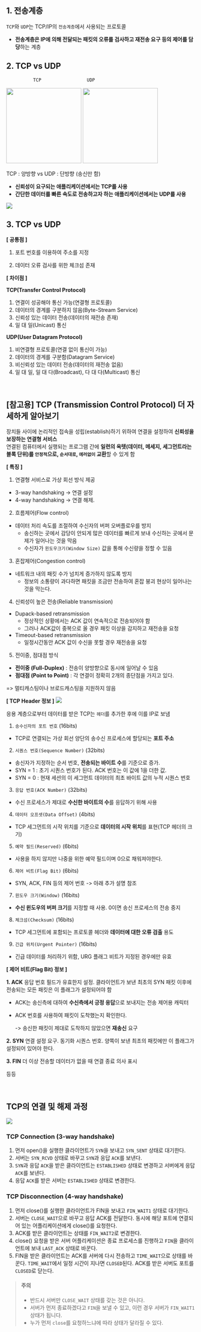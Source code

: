 ## 1. 전송계층
`TCP`와  `UDP`는 TCP/IP의  `전송계층`에서 사용되는 프로토콜
*  **전송계층은 IP에 의해 전달되는 패킷의 오류를 검사하고 재전송 요구 등의 제어를 담당**하는 계층


## 2. TCP vs UDP
              TCP                 UDP
<img src = "https://madplay.github.io/img/post/2018-02-04-network-tcp-udp-tcpip-2.png" width = "200" ></img>   <img src = "https://madplay.github.io/img/post/2018-02-04-network-tcp-udp-tcpip-3.png" width = "200" ></img>

 TCP : 양방향 vs UDP : 단방향 (송신만 함)

- **신뢰성이 요구되는 애플리케이션에서는 TCP를 사용**
- **간단한 데이터를 빠른 속도로 전송하고자 하는 애플리케이션에서는 UDP를 사용**

![](https://image.slidesharecdn.com/tcp-150426214109-conversion-gate01/95/tcp-22-1024.jpg?cb=1430085440)

## 3. TCP vs UDP

**[ 공통점 ]**

1. 포트 번호를 이용하여 주소를 지정

2. 데이터 오류 검사를 위한 체크섬 존재

**[ 차이점 ]**

**TCP(Transfer Control Protocol)**

1. 연결이 성공해야 통신 가능(연결형 프로토콜)
2. 데이터의 경계를 구분하지 않음(Byte-Stream Service)
3. 신뢰성 있는 데이터 전송(데이터의 재전송 존재)
4. 일 대 일(Unicast) 통신

**UDP(User Datagram Protocol)**
1. 비연결형 프로토콜(연결 없이 통신이 가능)
2. 데이터의 경계를 구분함(Datagram Service)
3. 비신뢰성 있는 데이터 전송(데이터의 재전송 없음)
4. 일 대 일, 일 대 다(Broadcast), 다 대 다(Multicast) 통신


<br>

## [참고용] TCP (Transmission Control Protocol) 더 자세하게 알아보기 

장치들 사이에 논리적인 접속을 성립(establish)하기 위하여 연결을 설정하여  **신뢰성을 보장하는 연결형 서비스**  
연결된 컴퓨터에서 실행되는 프로그램 간에  **일련의 옥텟(데이터, 메세지, 세그먼트라는 블록 단위)를  `안정적`으로,  `순서대로`,  `에러없이`  교환**할 수 있게 함

**[ 특징 ]**
1. 연결형 서비스로 가상 회선 방식 제공
	
-   3-way handshaking -> 연결 설정
-  4-way handshaking -> 연결 해제.
2. 흐름제어(Flow control)

  - 데이터 처리 속도를 조절하여 수신자의 버퍼 오버플로우를 방지
	-   송신하는 곳에서 감당이 안되게 많은 데이터를 빠르게 보내 수신하는 곳에서 문제가 일어나는 것을 막음
	-   수신자가  `윈도우크기(Window Size)`  값을 통해 수신량을 정할 수 있음
3. 혼잡제어(Congestion control)
- 네트워크 내의 패킷 수가 넘치게 증가하지 않도록 방지
  -   정보의 소통량이 과다하면 패킷을 조금만 전송하여 혼잡 붕괴 현상이 일어나는 것을 막는다.
4. 신뢰성이 높은 전송(Reliable transmission)
-   Dupack-based retransmission
    -   정상적인 상황에서는 ACK 값이 연속적으로 전송되어야 함
    -   그러나 ACK값이 중복으로 올 경우 패킷 이상을 감지하고 재전송을 요청
-   Timeout-based retransmission
    -   일정시간동안 ACK 값이 수신을 못할 경우 재전송을 요청

5. 전이중, 점대점 방식
-   **전이중 (Full-Duplex)**  : 전송이 양방향으로 동시에 일어날 수 있음
-   **점대점 (Point to Point)** : 각 연결이 정확히 2개의 종단점을 가지고 있다.

=> 멀티캐스팅이나 브로드캐스팅을 지원하지 않음


**[ TCP Header 정보 ]**
![](https://nesoy.github.io/assets/posts/20181010/1.png)

응용 계층으로부터 데이터를 받은 TCP는 `헤더`를 추가한 후에 이를 IP로 보냄

1. `송수신자의 포트 번호`  (16bits)
- TCP로 연결되는 가상 회선 양단의 송수신 프로세스에 할당되는  **포트 주소** 
2. `시퀀스 번호(Sequence Number)` (32bits)
- 송신자가 지정하는 순서 번호,  **전송되는 바이트 수**를 기준으로 증가.  
- SYN = 1 : 초기 시퀀스 번호가 된다. ACK 번호는 이 값에 1을 더한 값.  
- SYN = 0 : 현재 세션의 이 세그먼트 데이터의 최초 바이트 값의 누적 시퀀스 번호 
3. `응답 번호(ACK Number)`  (32bits)
- 수신 프로세스가 제대로  **수신한 바이트의 수**를 응답하기 위해 사용
4. `데이터 오프셋(Data Offset)`  (4bits)
- TCP 세그먼트의 시작 위치를 기준으로  **데이터의 시작 위치**를 표현(TCP 헤더의 크기)
5. `예약 필드(Reserved)`  (6bits)
- 사용을 하지 않지만 나중을 위한 예약 필드이며 0으로 채워져야한다.
6. `제어 비트(Flag Bit)`  (6bits)
- SYN, ACK, FIN 등의 제어 번호 -> 아래 추가 설명 참조
7. `윈도우 크기(Window)` (16bits)
- **수신 윈도우의 버퍼 크기**를 지정할 때 사용. 0이면 송신 프로세스의 전송 중지
8. `체크섬(Checksum)` (16bits)
- TCP 세그먼트에 포함되는 프로토콜 헤더와  **데이터에 대한 오류 검출**  용도
9. `긴급 위치(Urgent Pointer)` (16bits)
- 긴급 데이터를 처리하기 위함, URG 플래그 비트가 지정된 경우에만 유효


**[ 제어 비트(Flag Bit) 정보 ]**

**1. ACK**
응답 번호 필드가 유효한지 설정. 
클라이언트가 보낸 최초의 SYN 패킷 이후에 전송되는 모든 패킷은 이 플래그가 설정되어야 함 
-   ACK는 송신측에 대하여  **수신측에서 긍정 응답**으로 보내지는 전송 제어용 캐릭터
    
-   ACK 번호를 사용하여 패킷이 도착했는지 확인한다.
    
    -> 송신한 패킷이 제대로 도착하지 않았으면  **재송신** 요구
    
**2. SYN**
연결 설정 요구. 동기화 시퀀스 번호. 양쪽이 보낸 최초의 패킷에만 이 플래그가 설정되어 있어야 한다.

**3. FIN**
더 이상 전송할 데이터가 없을 때 연결 종료 의사 표시

등등 

<br> 

## TCP의 연결 및 해제 과정

![](https://nesoy.github.io/assets/posts/20181010/2.png)


### TCP Connection (3-way handshake)

1.  먼저 open()을 실행한 클라이언트가  `SYN`을 보내고  `SYN_SENT`  상태로 대기한다.
2.  서버는  `SYN_RCVD`  상태로 바꾸고  `SYN`과 응답  `ACK`를 보낸다.
3.  `SYN`과 응답  `ACK`을 받은 클라이언트는  `ESTABLISHED`  상태로 변경하고 서버에게 응답  `ACK`를 보낸다.
4.  응답  `ACK`를 받은 서버는  `ESTABLISHED`  상태로 변경한다.

### TCP Disconnection (4-way handshake)

1.  먼저 close()를 실행한 클라이언트가 FIN을 보내고  `FIN_WAIT1`  상태로 대기한다.
2.  서버는  `CLOSE_WAIT`으로 바꾸고 응답 ACK를 전달한다. 동시에 해당 포트에 연결되어 있는 어플리케이션에게 close()를 요청한다.
3.  ACK를 받은 클라이언트는 상태를  `FIN_WAIT2`로 변경한다.
4.  close() 요청을 받은 서버 어플리케이션은 종료 프로세스를 진행하고  `FIN`을 클라이언트에 보내  `LAST_ACK`  상태로 바꾼다.
5.  FIN을 받은 클라이언트는 ACK를 서버에 다시 전송하고  `TIME_WAIT`으로 상태를 바꾼다.  `TIME_WAIT`에서 일정 시간이 지나면  `CLOSED`된다. ACK를 받은 서버도 포트를  `CLOSED`로 닫는다.

> #### 주의
> 
> -   반드시 서버만  `CLOSE_WAIT`  상태를 갖는 것은 아니다.
> -   서버가 먼저 종료하겠다고  `FIN`을 보낼 수 있고, 이런 경우 서버가  `FIN_WAIT1`  상태가 됩니다.
> -   누가 먼저  `close`를 요청하느냐에 따라 상태가 달라질 수 있다.

<br>

